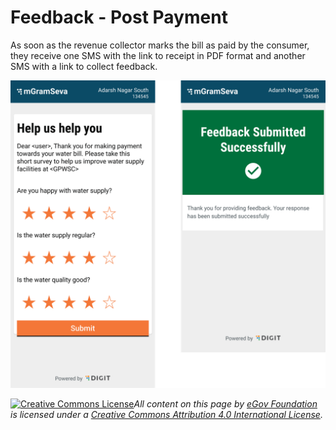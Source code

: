 # Feedback - Post Payment

As soon as the revenue collector marks the bill as paid by the consumer, they receive one SMS with the link to receipt in PDF format and another SMS with a link to collect feedback.

![](<../../../.gitbook/assets/image (39).png>)

[![Creative Commons License](https://i.creativecommons.org/l/by/4.0/80x15.png)_​_](http://creativecommons.org/licenses/by/4.0/)_All content on this page by_ [_eGov Foundation_](https://egov.org.in/) _is licensed under a_ [_Creative Commons Attribution 4.0 International License_](http://creativecommons.org/licenses/by/4.0/)_._
